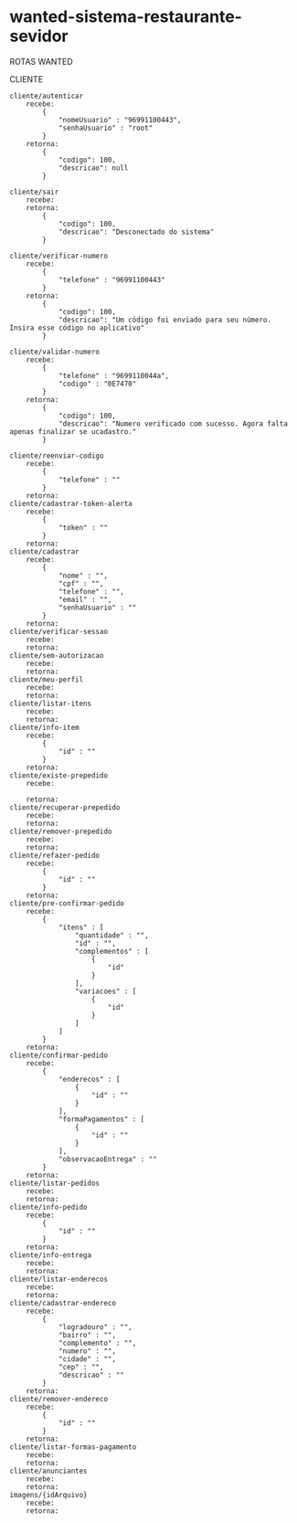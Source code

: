 # wanted-sistema-restaurante-sevidor

ROTAS WANTED

CLIENTE

	cliente/autenticar
		recebe:
			{
				"nomeUsuario" : "96991100443",
				"senhaUsuario" : "root"
			}
		retorna:
			{
			    "codigo": 100,
			    "descricao": null
			}

	cliente/sair
		recebe:
		retorna:
			{
			    "codigo": 100,
			    "descricao": "Desconectado do sistema"
			}

	cliente/verificar-numero
		recebe:
			{				
				"telefone" : "96991100443"
			}
		retorna:
			{
			    "codigo": 100,
			    "descricao": "Um código foi enviado para seu número. Insira esse código no aplicativo"
			}

	cliente/validar-numero
		recebe:
			{				
				"telefone" : "9699110044a",
				"codigo" : "0E7470"
			}
		retorna:
			{
			    "codigo": 100,
			    "descricao": "Numero verificado com sucesso. Agora falta apenas finalizar se ucadastro."
			}
			
	cliente/reenviar-codigo
		recebe:
			{				
				"telefone" : ""
			}
		retorna:
	cliente/cadastrar-token-alerta
		recebe:
			{
				"token" : ""
			}
		retorna:
	cliente/cadastrar
		recebe:
			{
				"nome" : "",
				"cpf" : "",
				"telefone" : "",
				"email" : "",
				"senhaUsuario" : ""
			}
		retorna:
	cliente/verificar-sessao
		recebe:
		retorna:
	cliente/sem-autorizacao
		recebe:
		retorna:
	cliente/meu-perfil
		recebe:
		retorna:
	cliente/listar-itens
		recebe:
		retorna:
	cliente/info-item
		recebe:
			{
				"id" : ""
			}
		retorna:
	cliente/existe-prepedido
		recebe:

		retorna:
	cliente/recuperar-prepedido
		recebe:
		retorna:
	cliente/remover-prepedido
		recebe:
		retorna:
	cliente/refazer-pedido
		recebe:
			{
				"id" : ""
			}
		retorna:
	cliente/pre-confirmar-pedido
		recebe:
			{
				"itens" : [
					"quantidade" : "",
					"id" : "",
					"complementos" : [
						{
							"id"
						}
					],
					"variacoes" : [
						{
							"id"
						}
					]
				]
			}
		retorna:
	cliente/confirmar-pedido
		recebe:
			{
				"enderecos" : [
					{
						"id" : ""
					}
				],
				"formaPagamentos" : [
					{
						"id" : ""
					}
				],
				"observacaoEntrega" : ""
			}
		retorna:
	cliente/listar-pedidos
		recebe:
		retorna:
	cliente/info-pedido
		recebe:
			{
				"id" : ""
			}
		retorna:
	cliente/info-entrega
		recebe:
		retorna:
	cliente/listar-enderecos
		recebe:
		retorna:
	cliente/cadastrar-endereco
		recebe:
			{
				"logradouro" : "",
				"bairro" : "",
				"complemento" : "",
				"numero" : "",
				"cidade" : "",
				"cep" : "",
				"descricao" : ""
			}
		retorna:
	cliente/remover-endereco
		recebe:
			{
				"id" : ""
			}
		retorna:
	cliente/listar-formas-pagamento
		recebe:
		retorna:
	cliente/anunciantes
		recebe:
		retorna:
	imagens/{idArquivo}
		recebe:
		retorna:


